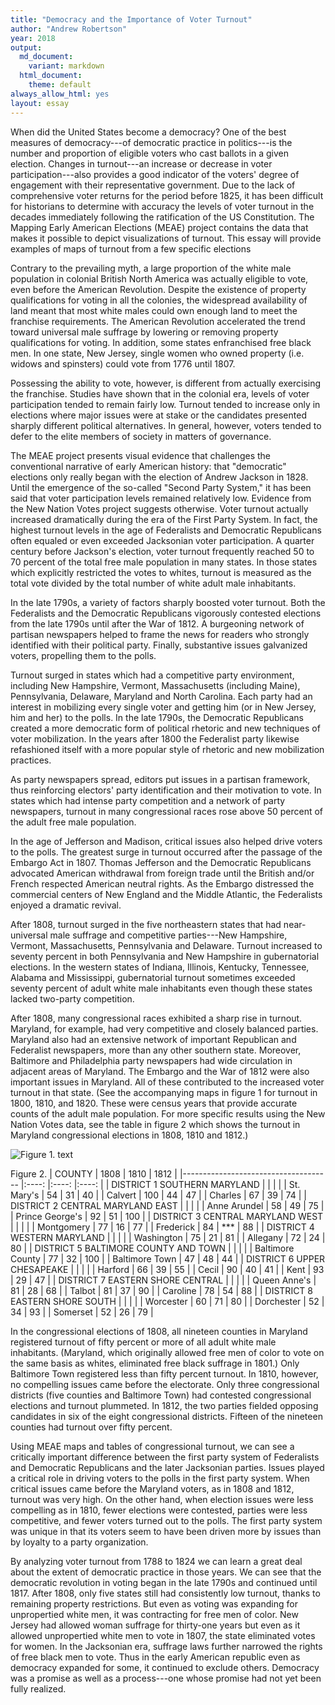 ```yaml
---
title: "Democracy and the Importance of Voter Turnout"
author: "Andrew Robertson"
year: 2018
output:
  md_document:
    variant: markdown
  html_document:
    theme: default
always_allow_html: yes
layout: essay
---
```


When did the United States become a democracy? One of the best measures
of democracy---of democratic practice in politics---is the number and
proportion of eligible voters who cast ballots in a given election.
Changes in turnout---an increase or decrease in voter
participation---also provides a good indicator of the voters' degree of
engagement with their representative government. Due to the lack of
comprehensive voter returns for the period before 1825, it has been
difficult for historians to determine with accuracy the levels of voter
turnout in the decades immediately following the ratification of the US
Constitution. The Mapping Early American Elections (MEAE) project
contains the data that makes it possible to depict visualizations of
turnout. This essay will provide examples of maps of turnout from a few
specific elections

Contrary to the prevailing myth, a large proportion of the white male
population in colonial British North America was actually eligible to
vote, even before the American Revolution. Despite the existence of
property qualifications for voting in all the colonies, the widespread
availability of land meant that most white males could own enough land
to meet the franchise requirements. The American Revolution accelerated
the trend toward universal male suffrage by lowering or removing
property qualifications for voting. In addition, some states
enfranchised free black men. In one state, New Jersey, single women who
owned property (i.e. widows and spinsters) could vote from 1776 until
1807.

Possessing the ability to vote, however, is different from actually
exercising the franchise. Studies have shown that in the colonial era,
levels of voter participation tended to remain fairly low. Turnout
tended to increase only in elections where major issues were at stake or
the candidates presented sharply different political alternatives. In
general, however, voters tended to defer to the elite members of society
in matters of governance.

The MEAE project presents visual evidence that challenges the
conventional narrative of early American history: that "democratic"
elections only really began with the election of Andrew Jackson in 1828.
Until the emergence of the so-called "Second Party System," it has been
said that voter participation levels remained relatively low. Evidence
from the New Nation Votes project suggests otherwise. Voter turnout
actually increased dramatically during the era of the First Party
System. In fact, the highest turnout levels in the age of Federalists
and Democratic Republicans often equaled or even exceeded Jacksonian
voter participation. A quarter century before Jackson's election, voter
turnout frequently reached 50 to 70 percent of the total free male
population in many states. In those states which explicitly restricted
the votes to whites, turnout is measured as the total vote divided by
the total number of white adult male inhabitants.

In the late 1790s, a variety of factors sharply boosted voter turnout.
Both the Federalists and the Democratic Republicans vigorously contested
elections from the late 1790s until after the War of 1812. A burgeoning
network of partisan newspapers helped to frame the news for readers who
strongly identified with their political party. Finally, substantive
issues galvanized voters, propelling them to the polls.

Turnout surged in states which had a competitive party environment,
including New Hampshire, Vermont, Massachusetts (including Maine),
Pennsylvania, Delaware, Maryland and North Carolina. Each party had an
interest in mobilizing every single voter and getting him (or in New
Jersey, him and her) to the polls. In the late 1790s, the Democratic
Republicans created a more democratic form of political rhetoric and new
techniques of voter mobilization. In the years after 1800 the Federalist
party likewise refashioned itself with a more popular style of rhetoric
and new mobilization practices.

As party newspapers spread, editors put issues in a partisan framework,
thus reinforcing electors' party identification and their motivation to
vote. In states which had intense party competition and a network of
party newspapers, turnout in many congressional races rose above 50
percent of the adult free male population.

In the age of Jefferson and Madison, critical issues also helped drive
voters to the polls. The greatest surge in turnout occurred after the
passage of the Embargo Act in 1807. Thomas Jefferson and the Democratic
Republicans advocated American withdrawal from foreign trade until the
British and/or French respected American neutral rights. As the Embargo
distressed the commercial centers of New England and the Middle
Atlantic, the Federalists enjoyed a dramatic revival.

After 1808, turnout surged in the five northeastern states that had
near-universal male suffrage and competitive parties---New Hampshire,
Vermont, Massachusetts, Pennsylvania and Delaware. Turnout increased to
seventy percent in both Pennsylvania and New Hampshire in gubernatorial
elections. In the western states of Indiana, Illinois, Kentucky,
Tennessee, Alabama and Mississippi, gubernatorial turnout sometimes
exceeded seventy percent of adult white male inhabitants even though these
states lacked two-party competition.

After 1808, many congressional races exhibited a sharp rise in turnout.
Maryland, for example, had very competitive and closely balanced
parties. Maryland also had an extensive network of important Republican
and Federalist newspapers, more than any other southern state. Moreover,
Baltimore and Philadelphia party newspapers had wide circulation in
adjacent areas of Maryland. The Embargo and the War of 1812 were also
important issues in Maryland. All of these contributed to the increased
voter turnout in that state. (See the accompanying maps in figure 1 for
turnout in 1800, 1810, and 1820. These were census years that provide
accurate counts of the adult male population. For more specific results
using the New Nation Votes data, see the table in figure 2 which shows
the turnout in Maryland congressional elections in 1808, 1810 and 1812.)

![Figure 1. text](/content-img/file)

Figure 2. 
|                COUNTY                	| 1808 	| 1810 	| 1812 	|
|-------------------------------------	|:----:	|:----:	|:----:	|
| DISTRICT 1 SOUTHERN MARYLAND         	|      	|      	|      	|
| St. Mary's                           	| 54   	| 31   	| 40   	|
| Calvert                              	| 100  	| 44   	| 47   	|
| Charles                              	| 67   	| 39   	| 74   	|
| DISTRICT 2 CENTRAL MARYLAND EAST     	|      	|      	|      	|
| Anne Arundel                         	| 58   	| 49   	| 75   	|
| Prince George's                      	| 92   	| 51   	| 100  	|
| DISTRICT 3 CENTRAL MARYLAND WEST     	|      	|      	|      	|
| Montgomery                           	| 77   	| 16   	| 77   	|
| Frederick                            	| 84   	| ***  	| 88   	|
| DISTRICT 4 WESTERN MARYLAND          	|      	|      	|      	|
| Washington                           	| 75   	| 21   	| 81   	|
| Allegany                             	| 72   	| 24   	| 80   	|
| DISTRICT 5 BALTIMORE COUNTY AND TOWN 	|      	|      	|      	|
| Baltimore County                     	| 77   	| 32   	| 100  	|
| Baltimore Town                       	| 47   	| 48   	| 44   	|
| DISTRICT 6 UPPER CHESAPEAKE          	|      	|      	|      	|
| Harford                              	| 66   	| 39   	| 55   	|
| Cecil                                	| 90   	| 40   	| 41   	|
| Kent                                 	| 93   	| 29   	| 47   	|
| DISTRICT 7 EASTERN SHORE CENTRAL     	|      	|      	|      	|
| Queen Anne's                         	| 81   	| 28   	| 68   	|
| Talbot                               	| 81   	| 37   	| 90   	|
| Caroline                             	| 78   	| 54   	| 88   	|
| DISTRICT 8 EASTERN SHORE SOUTH       	|      	|      	|      	|
| Worcester                            	| 60   	| 71   	| 80   	|
| Dorchester                           	| 52   	| 34   	| 93   	|
| Somerset                             	| 52   	| 26   	| 79   	|

In the congressional elections of 1808, all nineteen counties in
Maryland registered turnout of fifty percent or more of all adult white
male inhabitants. (Maryland, which originally allowed free men of color
to vote on the same basis as whites, eliminated free black suffrage in
1801.) Only Baltimore Town registered less than fifty percent turnout. In
1810, however, no compelling issues came before the electorate. Only
three congressional districts (five counties and Baltimore Town) had
contested congressional elections and turnout plummeted. In 1812, the
two parties fielded opposing candidates in six of the eight
congressional districts. Fifteen of the nineteen counties had turnout
over fifty percent.

Using MEAE maps and tables of congressional turnout, we can see a
critically important difference between the first party system of
Federalists and Democratic Republicans and the later Jacksonian parties.
Issues played a critical role in driving voters to the polls in the
first party system. When critical issues came before the Maryland
voters, as in 1808 and 1812, turnout was very high. On the other hand,
when election issues were less compelling as in 1810, fewer elections
were contested, parties were less competitive, and fewer voters turned
out to the polls. The first party system was unique in that its voters
seem to have been driven more by issues than by loyalty to a party
organization.

By analyzing voter turnout from 1788 to 1824 we can learn a great deal
about the extent of democratic practice in those years. We can see that
the democratic revolution in voting began in the late 1790s and
continued until 1817. After 1808, only five states still had
consistently low turnout, thanks to remaining property restrictions. But
even as voting was expanding for unpropertied white men, it was
contracting for free men of color. New Jersey had allowed woman suffrage
for thirty-one years but even as it allowed unpropertied white men to
vote in 1807, the state eliminated votes for women. In the Jacksonian
era, suffrage laws further narrowed the rights of free black men to
vote. Thus in the early American republic even as democracy expanded for
some, it continued to exclude others. Democracy was a promise as well as
a process---one whose promise had not yet been fully realized.